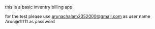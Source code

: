 this is a basic inventry billing app


for the test please use arunachalam2352000@gmail.com as user name
Arun@11111 as password
